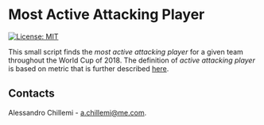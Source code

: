 # Most Active Attacking Player
[![License: MIT](https://img.shields.io/badge/License-MIT-yellow.svg)](https://opensource.org/licenses/MIT)

This small script finds the *most active attacking player* for a given team throughout the World Cup of 2018. The definition of *active attacking player* is based on metric that is further described [here](https://github.com/achillemi/football-analytics/blob/main/MostActiveAttackingPlayer/Most%20active%20attacking%20player%20in%20WC18.ipynb).

## Contacts
Alessandro Chillemi - [a.chillemi@me.com](mailto:a.chillemi@me.com).
